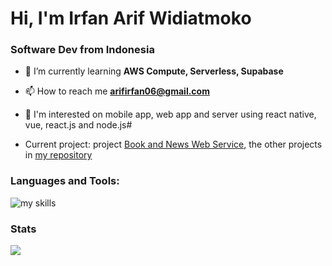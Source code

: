 <h1 align="left">Hi, I'm Irfan Arif Widiatmoko</h1>
<h3 align="left">Software Dev from Indonesia</h3>


- 🌱 I’m currently learning **AWS Compute, Serverless, Supabase**

- 📫 How to reach me **arifirfan06@gmail.com**

- 🔭 I'm interested on mobile app, web app and server using react native, vue, react.js and node.js#

- Current project: project [Book and News Web Service](https://github.com/arifirfan06/XServer), the other projects in [my repository](https://github.com/arifirfan06?tab=repositories)

<h3 align="left">Languages and Tools:</h3>
<p align="left">
  <img src="https://skillicons.dev/icons?i=css,html,sass,tailwindcss,bootstrap,javascript,ts,react,vue,nuxt,next,aws,nodejs,python,mysql,firebase,vercel,postman,git&perline=10" alt="my skills" />
</p>

<div align="left">
  <h3>Stats</h3>

  <p>
  <picture>
    <source
      srcset="https://github-readme-stats.vercel.app/api/top-langs?username=arifirfan06&show_icons=true&locale=en&layout=compact&theme=radical&hide_border=true"
      media="(prefers-color-scheme: dark)"
    />
    <source
      srcset="https://github-readme-stats.vercel.app/api/top-langs?username=arifirfan06&show_icons=true"
      media="(prefers-color-scheme: light), (prefers-color-scheme: no-preference)"
    />
    <img src="https://github-readme-stats.vercel.app/api/top-langs?username=arifirfan06&show_icons=true" />
  </picture>
  </p>
<!--   <p>
    <picture>
      <source
        srcset="https://github-readme-stats.vercel.app/api?username=arifirfan06&show_icons=true&theme=radical&hide_border=true"
        media="(prefers-color-scheme: dark)"
      />
      <source
        srcset="https://github-readme-stats.vercel.app/api?username=arifirfan06&show_icons=true"
        media="(prefers-color-scheme: light), (prefers-color-scheme: no-preference)"
      />
      <img src="https://github-readme-stats.vercel.app/api?username=arifirfan06&show_icons=true" />
    </picture>
  </p> -->
</div>

